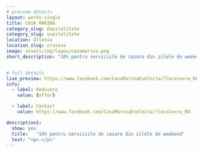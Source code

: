 ```yaml
---
# preview details
layout: works-single
title: CASA MARINA
category_slug: Ospitalitate
category_slug: ospitalitate
location: Oltenia
location_slug: craiova
image: assets/img/logos/casamarina.png
short_description: "10% pentru serviciile de cazare din zilele de weekend"


# full details
live_preview: https://www.facebook.com/CasaMarinaEselnita/?locale=ro_RO 
info:
  - label: Reducere
    value: {offer}

  - label: Contact
    value: https://www.facebook.com/CasaMarinaEselnita/?locale=ro_RO 

description1:
  show: yes
  title:   "10% pentru serviciile de cazare din zilele de weekend"
  text: "<p>.</p>"
---
```


